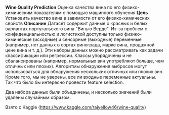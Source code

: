 **Wine Quality Prediction**
Оценка качества вина по его физико-химическим показателям с помощью машинного обучения
**Цель**
Установить качество вина в завимости от его физико-химических свойств
**Описание**
Датасет содержит данные о красных и белых вариантах португальского вина "Винью Верде". Из-за проблем с конфиденциальностью и логистикой доступны только физико-химические (исходные) и сенсорные (выходные) переменные (например, нет данных о сортах винограда, марке вина, продажной цене вина и т. д.).
Эти наборы данных можно рассматривать как задачи классификации или регрессии. Классы упорядочены и не сбалансированы (например, нормальных вин употребляют больше, чем отличных или плохих). Алгоритмы обнаружения выбросов могут использоваться для обнаружения нескольких отличных или плохих вин. Кроме того, мы не уверены, все ли входные переменные актуальны. Так что было бы интересно провести feature selection.

Два набора данных были объединены, и несколько значений были удалены случайным образом.

Взято с Kaggle (https://www.kaggle.com/rajyellow46/wine-quality)